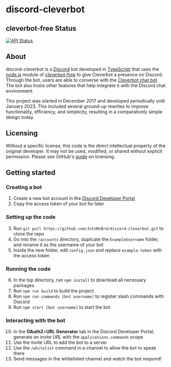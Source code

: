 # discord-cleverbot

## cleverbot-free Status
[![API Status](https://github.com/IntriguingTiles/cleverbot-free/workflows/API%20Status/badge.svg)](https://github.com/IntriguingTiles/cleverbot-free/actions/workflows/api.yml)

## About

discord-cleverbot is a [Discord](https://discord.com/) bot developed in [TypeScript](https://www.typescriptlang.org/) that uses the [node.js](https://nodejs.org/) module of [cleverbot-free](https://www.npmjs.com/package/cleverbot-free) to give Cleverbot a presence on Discord. Through the bot, users are able to converse with the [Cleverbot chat bot](https://www.cleverbot.com/). The bot also hosts other features that help integrate it with the Discord chat environment.

This project was started in December 2017 and developed periodically until January 2023. This included several ground-up rewrites to improve functionality, efficiency, and simplicity, resulting in a comparatively simple design today.

## Licensing

Without a specific license, this code is the direct intellectual property of the original developer. It may not be used, modified, or shared without explicit permission.
Please see GitHub's [guide](https://docs.github.com/en/repositories/managing-your-repositorys-settings-and-features/customizing-your-repository/licensing-a-repository) on licensing.

## Getting started

### Creating a bot

1. Create a new bot account in the [Discord Developer Portal](https://discord.com/developers/applications/)
2. Copy the access token of your bot for later

### Setting up the code

3. Run `git pull https://github.com/JstnMcBrd/discord-cleverbot.git` to clone the repo
4. Go into the `/accounts` directory, duplicate the `ExampleUsername` folder, and rename it as the username of your bot
5. Inside the new folder, edit `config.json` and replace `example-token` with the access token

### Running the code

6. In the top directory, run `npm install` to download all necessary packages
7. Run `npm run build` to build the project
8. Run `npm run commands [bot username]` to register slash commands with Discord
9. Run `npm start [bot username]` to start the bot

### Interacting with the bot

10. In the **OAuth2**>**URL Generator** tab in the Discord Developer Portal, generate an invite URL with the `applications.commands` scope
11. Use the invite URL to add the bot to a server
12. Use the `/whitelist` command in a channel to allow the bot to speak there
13. Send messages in the whitelisted channel and watch the bot respond!